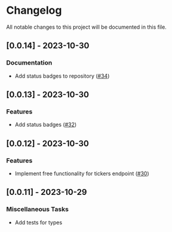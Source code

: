 # Changelog

All notable changes to this project will be documented in this file.

## [0.0.14] - 2023-10-30

### Documentation

- Add status badges to repository ([#34](https://github.com/reubenwong97/marketstack-rs/pull/34))

<!-- generated by git-cliff -->
## [0.0.13] - 2023-10-30

### Features

- Add status badges ([#32](https://github.com/reubenwong97/marketstack-rs/pull/32))

<!-- generated by git-cliff -->
## [0.0.12] - 2023-10-30

### Features

- Implement free functionality for tickers endpoint ([#30](https://github.com/reubenwong97/marketstack-rs/pull/30))

<!-- generated by git-cliff -->
## [0.0.11] - 2023-10-29

### Miscellaneous Tasks

- Add tests for types

<!-- generated by git-cliff -->
<!-- generated by git-cliff -->
<!-- generated by git-cliff -->
